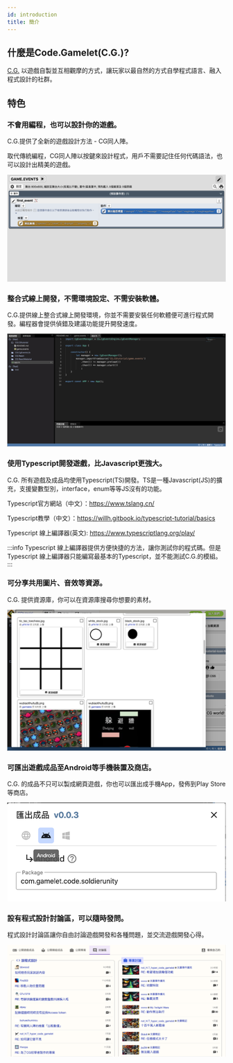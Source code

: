 ```yaml
---
id: introduction
title: 簡介
---
```


## 什麼是Code.Gamelet(C.G.)?

[C.G.](https://code.gamelet.com) 以遊戲自製並互相觀摩的方式，讓玩家以最自然的方式自學程式語言、融入程式設計的社群。

## 特色

### 不會用編程，也可以設計你的遊戲。

C.G.提供了全新的遊戲設計方法 - CG同人陣。

取代傳統編程，CG同人陣以按鍵來設計程式，用戶不需要記住任何代碼語法，也可以設計出精美的遊戲。

![](assets/editor_interface.png)

### 整合式線上開發，不需環境設定、不需安裝軟體。

C.G.提供線上整合式線上開發環境，你並不需要安裝任何軟體便可進行程式開發。編程器會提供偵錯及建議功能提升開發速度。

![](assets/coding_interface.png)

### 使用Typescript開發遊戲，比Javascript更強大。

C.G. 所有遊戲及成品均使用Typescript(TS)開發。TS是一種Javascript(JS)的擴充，支援變數型別，interface，enum等等JS沒有的功能。

Typescript官方網站（中文）：https://www.tslang.cn/

Typescript教學（中文）：https://willh.gitbook.io/typescript-tutorial/basics

Typescript 線上編譯器(英文): https://www.typescriptlang.org/play/

:::info
Typescript 線上編譯器提供方便快捷的方法，讓你測試你的程式碼。但是Typescript 線上編譯器只能編寫最基本的Typescript，並不能測試C.G.的模組。
:::

### 可分享共用圖片、音效等資源。

C.G. 提供資源庫，你可以在資源庫搜尋你想要的素材。

![](assets/resource_viewer.png)

### 可匯出遊戲成品至Android等手機裝置及商店。

C.G. 的成品不只可以製成網頁遊戲，你也可以匯出成手機App，發佈到Play Store等商店。

![](assets/app_export.png)


### 設有程式設計討論區，可以隨時發問。

程式設計討論區讓你自由討論遊戲開發和各種問題，並交流遊戲開發心得。

![](assets/forum.png)